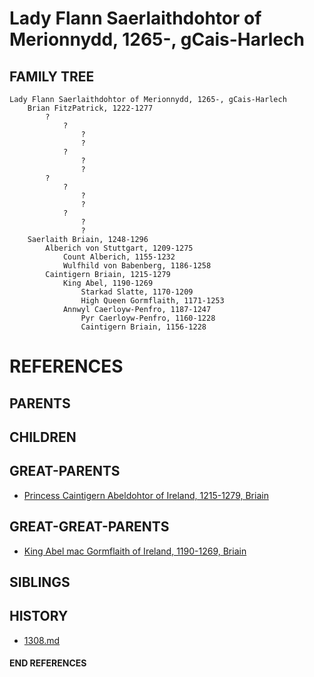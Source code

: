 # Lady Flann Saerlaithdohtor of Merionnydd, 1265-, gCais-Harlech

## FAMILY TREE
```
Lady Flann Saerlaithdohtor of Merionnydd, 1265-, gCais-Harlech
    Brian FitzPatrick, 1222-1277
        ?
            ?
                ?
                ?
            ?
                ?
                ?
        ?
            ?
                ?
                ?
            ?
                ?
                ?
    Saerlaith Briain, 1248-1296
        Alberich von Stuttgart, 1209-1275
            Count Alberich, 1155-1232
            Wulfhild von Babenberg, 1186-1258
        Caintigern Briain, 1215-1279
            King Abel, 1190-1269
                Starkad Slatte, 1170-1209
                High Queen Gormflaith, 1171-1253
            Annwyl Caerloyw-Penfro, 1187-1247
                Pyr Caerloyw-Penfro, 1160-1228
                Caintigern Briain, 1156-1228
```


# REFERENCES

## PARENTS 

## CHILDREN 

## GREAT-PARENTS 
* [Princess Caintigern Abeldohtor of Ireland, 1215-1279, Briain](caintigern_abeldohtor_1215.md)

## GREAT-GREAT-PARENTS 
* [King Abel mac Gormflaith of Ireland, 1190-1269, Briain](abel_mac_gormflaith_1190.md)
## SIBLINGS

 
## HISTORY
* [1308.md](../h/1309.md)

#### END REFERENCES
